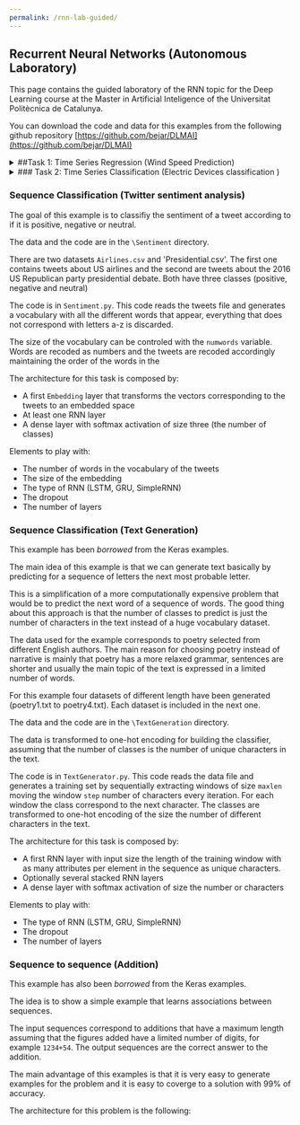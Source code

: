 ```yaml
---
permalink: /rnn-lab-guided/
---
```


## Recurrent Neural Networks (Autonomous Laboratory)

This page contains the guided laboratory of the RNN topic for the Deep Learning course at the Master in Artificial Inteligence of the Universitat Politècnica de Catalunya.

You can download the code and data for this examples from the following
github repository [https://github.com/bejar/DLMAI](https://github.com/bejar/DLMAI)


<details>
<summary> ##Task 1: Time Series Regression (Wind Speed Prediction)</summary>
<p>
The goal of this example is to predict the wind speed of a geographical site
given a window of the previous measurements.

The data for this example has been extracted from the NREL
[Integration National Dataset Toolkit](https://www.nrel.gov/grid/wind-toolkit.html)

This dataset includes metereological information for more than 125,000 sites
across the USA for wind turbine generation prediction.

The dataset included in this example has data for 4 sites and includes the
variable **wind speed at 100m**, **air density**, **temperature** and
**air pressure**.

For this example we are going to use only the **wind speed** variable for one
site. You will use the rest of the data during the autonomous laboratory.

The data and the code are in the `\Wind` directory. There file `Wind.npz`
contains the data matrices for all four sites. The data is in npz numpy format,
this means that of you load the data from the file you will have an object that
stores all the data matrices. This object has the attribute `file` that tells
you the name of the matrices. We are going to use the matix `wind90-45142`.

The code of the example is in the `WindPrediction.py` file.
</p>
</details>

<details>
<summary>### Task 2: Time Series Classification (Electric Devices classification )</summary>
<p>

The goal of this example is to classify a set of time series corresponding to
the daily power consumption of household devices to one of seven categories.

The data has been _borrowed_ from the
[UCR Time Series Classification Archive](http://www.cs.ucr.edu/~eamonn/time_series_data/)
(ElectricDevices dataset)

Each example has 96 attributes corresponding to a measure of the power consumption
every 15 minutes of a whole day. The classes correspond to


The data and the code are in the `\Electric` directory. There are two datafiles:

* `ElectricDevices_TRAIN.csv`
* `ElectricDevices_TEST.csv`

The code of the example is in the `ElectricClass.py` file.

The architecture for this task is composed by:

* A first RNN layer with input size the length of the training window with an
 attribute per element in the sequence.
* Optionally several stacked RNN layers
* A dense layer with softmax activation of size the number of classes

Elements to play with:

* The type of RNN (LSTM, GRU, SimpleRNN)
* The dropout
* The number of layers
</p>
</details>

### Sequence Classification (Twitter sentiment analysis)

The goal of this example is to classifiy the sentiment of a tweet according to
if it is positive, negative or neutral.

The data and the code are in the `\Sentiment` directory.

There are two datasets `Airlines.csv` and 'Presidential.csv'. The first one
contains tweets about US airlines and the second are tweets about the
2016 US Republican party presidential debate. Both have three classes
(positive, negative and neutral)

The code is in `Sentiment.py`. This code reads the tweets file and generates
a vocabulary with all the different words that appear, everything that does not
correspond with letters a-z is discarded.

The size of the vocabulary can be controled with the `numwords` variable. Words
are recoded as numbers and the tweets are recoded accordingly maintaining the
order of the words in the


The architecture for this task is composed by:

* A first `Embedding` layer that transforms the vectors corresponding to the
tweets to an embedded space
* At least one RNN layer
* A dense layer with softmax activation of size three (the number of classes)

Elements to play with:

* The number of words in the vocabulary of the tweets
* The size of the embedding
* The type of RNN (LSTM, GRU, SimpleRNN)
* The dropout
* The number of layers


### Sequence Classification (Text Generation)

This example has been _borrowed_ from the Keras examples.

The main idea of this example is that we can generate text basically by
predicting for a sequence of letters the next most probable letter.

This is a simplification of a more computationally expensive problem that would
be to predict the next word of a sequence of words. The good thing about this
approach is that the number of classes to predict is just the number of characters
in the text instead of a huge vocabulary dataset.

The data used for the example corresponds to poetry selected from different
English authors. The main reason for choosing poetry instead of narrative is
mainly that poetry has a more relaxed grammar, sentences are shorter and usually
the main topic of the text is expressed in a limited number of words.

For this example four datasets of different length have been generated
(poetry1.txt to poetry4.txt). Each dataset is included in the next one.

The data and the code are in the `\TextGeneration` directory.

The data is transformed to one-hot encoding for building the classifier, assuming
that the number of classes is the number of unique characters in the text.

The code is in `TextGenerator.py`. This code reads the data file and generates
a training set by sequentially extracting windows of size `maxlen` moving
the window `step` number of characters every iteration. For each window the class
correspond to the next character. The classes are transformed to one-hot encoding
of the size the number of different characters in the text.


The architecture for this task is composed by:

* A first RNN layer with input size the length of the training window with as
 many attributes per element in the sequence as unique characters.
* Optionally several stacked RNN layers
* A dense layer with softmax activation of size the number or characters

Elements to play with:

* The type of RNN (LSTM, GRU, SimpleRNN)
* The dropout
* The number of layers


### Sequence to sequence (Addition)

This example has also been _borrowed_ from the Keras examples.

The idea is to show a simple example that learns associations between sequences.

The input sequences correspond to additions that have a maximum length assuming
that the figures added have a limited number of digits, for example `1234+54`.
The output sequences are the correct answer to the addition.

The main advantage of this examples is that it is very easy to generate examples
for the problem and it is easy to coverge to a solution with 99% of accuracy.

The architecture for this problem is the following:
